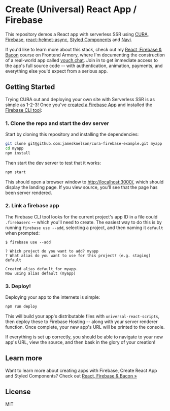 # Create (Universal) React App / Firebase

This repository demos a React app with serverless SSR using [CURA](https://github.com/frontarm/create-universal-react-app), [Firebase](http://firebase.google.com), [react-helmet-async](https://www.npmjs.com/package/react-helmet-async), [Styled Components](https://styled-components.com) and [Navi](https://frontarm.com/navi/).

If you'd like to learn more about this stack, check out my [React, Firebase & Bacon](https://frontarm.com/bacon/) course on Frontend Armory, where I'm documenting the construction of a real-world app called [vouch.chat](https://vouch.chat). Join in to get immediate access to the app's full source code -- with authentication, animation, payments, and everything else you'd expect from a serious app.


Getting Started
---------------

Trying CURA out and deploying your own site with Serverless SSR is as simple as 1-2-3! Once you've [created a Firebase App](https://console.firebase.google.com) and installed the [Firebase CLI tool](https://firebase.google.com/docs/cli):


### 1. Clone the repo and start the dev server

Start by cloning this repository and installing the dependencies:

```bash
git clone git@github.com:jamesknelson/cura-firebase-example.git myapp
cd myapp
npm install
```

Then start the dev server to test that it works:

```bash
npm start
```

This should open a browser window to <http://localhost:3000/>, which should display the landing page. If you view source, you'll see that the page has been server rendered. 


### 2. Link a firebase app

The Firebase CLI tool looks for the current project's app ID in a file could `.firebaserc` -- which you'll need to create. The easiest way to do this is by running `firebase use --add`, selecting a project, and then naming it `default` when prompted:

```
$ firebase use --add

? Which project do you want to add? myapp
? What alias do you want to use for this project? (e.g. staging) default

Created alias default for myapp.
Now using alias default (myapp)
```


### 3. Deploy!

Deploying your app to the internets is simple:

```bash
npm run deploy
```

This will build your app's distributable files with `universal-react-scripts`, then deploy these to Firebase Hosting -- along with your server renderer function. Once complete, your new app's URL will be printed to the console.

If everything is set up correctly, you should be able to navigate to your new app's URL, view the source, and then bask in the glory of your creation!


Learn more
----------

Want to learn more about creating apps with Firebase, Create React App and Styled Components? Check out [React, Firebase & Bacon &raquo;](https://frontarm.com/bacon/)


License
-------

MIT